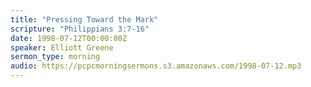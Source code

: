 ```yaml
---
title: "Pressing Toward the Mark"
scripture: "Philippians 3:7-16"
date: 1998-07-12T00:00:00Z
speaker: Elliott Greene
sermon_type: morning
audio: https://pcpcmorningsermons.s3.amazonaws.com/1998-07-12.mp3 
---
```



